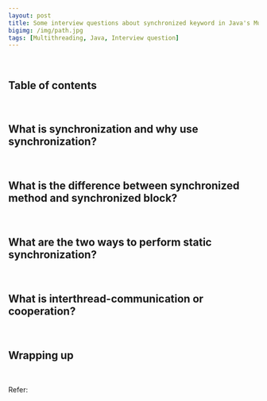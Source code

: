 ```yaml
---
layout: post
title: Some interview questions about synchronized keyword in Java's Multithreading
bigimg: /img/path.jpg
tags: [Multithreading, Java, Interview question]
---
```




<br>

## Table of contents





<br>

## What is synchronization and why use synchronization?






<br>

## What is the difference between synchronized method and synchronized block?





<br>

## What are the two ways to perform static synchronization?






<br>

## What is interthread-communication or cooperation?





<br>

## Wrapping up







<br>

Refer:

[]()

[]()

[]()

[]()

[]()